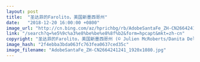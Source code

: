 ```yaml
---
layout: post
title:  "圣达菲的Farolito，美国新墨西哥州"
date:   "2018-12-20 16:00:00 +0800"
image_url: "http://cn.bing.com/az/hprichbg/rb/AdobeSantaFe_ZH-CN2664241241_1920x1080.jpg"
link: "/search?q=%e5%9c%a3%e8%be%be%e8%8f%b2&form=hpcapt&mkt=zh-cn"
copyright: "圣达菲的Farolito，美国新墨西哥州 (© Julien McRoberts/Danita Delimont)"
image_hash: "2f4ebba3bda063fc763fea0637ced35c"
image_filename: "AdobeSantaFe_ZH-CN2664241241_1920x1080.jpg"
---
```

